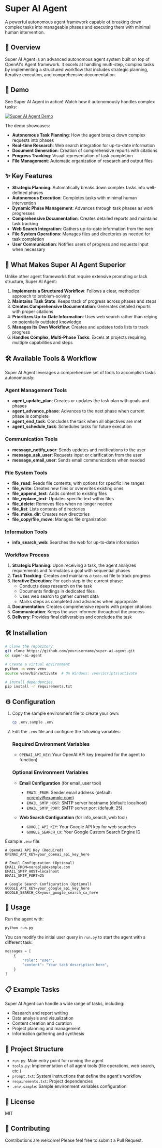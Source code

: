 # Super AI Agent

A powerful autonomous agent framework capable of breaking down complex tasks into manageable phases and executing them with minimal human intervention.

## 🌟 Overview

Super AI Agent is an advanced autonomous agent system built on top of OpenAI's Agent framework. It excels at handling multi-step, complex tasks by implementing a structured workflow that includes strategic planning, iterative execution, and comprehensive documentation.

## 🎥 Demo

See Super AI Agent in action! Watch how it autonomously handles complex tasks:

[![Super AI Agent Demo](https://img.shields.io/badge/🎬-Watch%20Demo-blue?style=for-the-badge)](https://drive.google.com/file/d/1g2op9ckLcfm4nhz1bp-Mm_q261rTdfJe/view?usp=drive_link)

The demo showcases:
- **Autonomous Task Planning**: How the agent breaks down complex requests into phases
- **Real-time Research**: Web search integration for up-to-date information
- **Document Generation**: Creation of comprehensive reports with citations
- **Progress Tracking**: Visual representation of task completion
- **File Management**: Automatic organization of research and output files

## ✨ Key Features

- **Strategic Planning**: Automatically breaks down complex tasks into well-defined phases
- **Autonomous Execution**: Completes tasks with minimal human intervention
- **Dynamic Phase Management**: Advances through task phases as work progresses
- **Comprehensive Documentation**: Creates detailed reports and maintains task tracking
- **Web Search Integration**: Gathers up-to-date information from the web
- **File System Operations**: Manages files and directories as needed for task completion
- **User Communication**: Notifies users of progress and requests input when necessary

## 🚀 What Makes Super AI Agent Superior

Unlike other agent frameworks that require extensive prompting or lack structure, Super AI Agent:

1. **Implements a Structured Workflow**: Follows a clear, methodical approach to problem-solving
2. **Maintains Task State**: Keeps track of progress across phases and steps
3. **Creates Comprehensive Documentation**: Generates detailed reports with proper citations
4. **Prioritizes Up-to-Date Information**: Uses web search rather than relying on potentially outdated knowledge
5. **Manages Its Own Workflow**: Creates and updates todo lists to track progress
6. **Handles Complex, Multi-Phase Tasks**: Excels at projects requiring multiple capabilities and steps

## 🛠️ Available Tools & Workflow

Super AI Agent leverages a comprehensive set of tools to accomplish tasks autonomously:

### Agent Management Tools
- **agent_update_plan**: Creates or updates the task plan with goals and phases
- **agent_advance_phase**: Advances to the next phase when current phase is complete
- **agent_end_task**: Concludes the task when all objectives are met
- **agent_schedule_task**: Schedules tasks for future execution

### Communication Tools
- **message_notify_user**: Sends updates and notifications to the user
- **message_ask_user**: Requests input or clarification from the user
- **message_email_user**: Sends email communications when needed

### File System Tools
- **file_read**: Reads file contents, with options for specific line ranges
- **file_write**: Creates new files or overwrites existing ones
- **file_append_text**: Adds content to existing files
- **file_replace_text**: Updates specific text within files
- **file_delete**: Removes files when no longer needed
- **file_list**: Lists contents of directories
- **file_make_dir**: Creates new directories
- **file_copy/file_move**: Manages file organization

### Information Tools
- **info_search_web**: Searches the web for up-to-date information

### Workflow Process
1. **Strategic Planning**: Upon receiving a task, the agent analyzes requirements and formulates a goal with sequential phases
2. **Task Tracking**: Creates and maintains a `todo.md` file to track progress
3. **Iterative Execution**: For each step in the current phase:
   - Conducts deep research on the task
   - Documents findings in dedicated files
   - Uses web search to gather current data
   - Marks steps as completed and advances when appropriate
4. **Documentation**: Creates comprehensive reports with proper citations
5. **Communication**: Keeps the user informed throughout the process
6. **Delivery**: Provides final deliverables and concludes the task

## 🛠️ Installation

```bash
# Clone the repository
git clone https://github.com/yourusername/super-ai-agent.git
cd super-ai-agent

# Create a virtual environment
python -m venv venv
source venv/bin/activate  # On Windows: venv\Scripts\activate

# Install dependencies
pip install -r requirements.txt
```

## ⚙️ Configuration

1. Copy the sample environment file to create your own:
   ```bash
   cp .env.sample .env
   ```

2. Edit the `.env` file and configure the following variables:

   ### Required Environment Variables
   - `OPENAI_API_KEY`: Your OpenAI API key (required for the agent to function)

   ### Optional Environment Variables
   - **Email Configuration** (for email_user tool)
     - `EMAIL_FROM`: Sender email address (default: noreply@example.com)
     - `EMAIL_SMTP_HOST`: SMTP server hostname (default: localhost)
     - `EMAIL_SMTP_PORT`: SMTP server port (default: 25)

   - **Web Search Configuration** (for info_search_web tool)
     - `GOOGLE_API_KEY`: Your Google API key for web searches
     - `GOOGLE_SEARCH_CX`: Your Google Custom Search Engine ID

Example `.env` file:
```
# OpenAI API Key (Required)
OPENAI_API_KEY=your_openai_api_key_here

# Email Configuration (Optional)
EMAIL_FROM=noreply@example.com
EMAIL_SMTP_HOST=localhost
EMAIL_SMTP_PORT=25

# Google Search Configuration (Optional)
GOOGLE_API_KEY=your_google_api_key_here
GOOGLE_SEARCH_CX=your_google_search_cx_here
```

## 🚀 Usage

Run the agent with:

```bash
python run.py
```

You can modify the initial user query in `run.py` to start the agent with a different task:

```python
messages = [
    {
        "role": "user",
        "content": "Your task description here",
    }
]
```

## 📋 Example Tasks

Super AI Agent can handle a wide range of tasks, including:

- Research and report writing
- Data analysis and visualization
- Content creation and curation
- Project planning and management
- Information gathering and synthesis

## 🧩 Project Structure

- `run.py`: Main entry point for running the agent
- `tools.py`: Implementation of all agent tools (file operations, web search, etc.)
- `prompt.txt`: System instructions that define the agent's workflow
- `requirements.txt`: Project dependencies
- `.env.sample`: Sample environment variables configuration

## 📄 License

MIT

## 🤝 Contributing

Contributions are welcome! Please feel free to submit a Pull Request. 